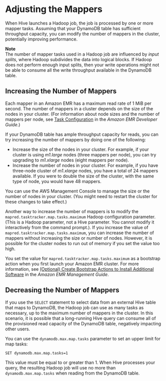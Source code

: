 # Adjusting the Mappers<a name="EMRforDynamoDB.PerformanceTuning.Mappers"></a>

When Hive launches a Hadoop job, the job is processed by one or more mapper tasks\. Assuming that your DynamoDB table has sufficient throughput capacity, you can modify the number of mappers in the cluster, potentially improving performance\.

**Note**  
The number of mapper tasks used in a Hadoop job are influenced by *input splits*, where Hadoop subdivides the data into logical blocks\. If Hadoop does not perform enough input splits, then your write operations might not be able to consume all the write throughput available in the DynamoDB table\. 

## Increasing the Number of Mappers<a name="EMRforDynamoDB.PerformanceTuning.Mappers.Increasing"></a>

Each mapper in an Amazon EMR has a maximum read rate of 1 MiB per second\. The number of mappers in a cluster depends on the size of the nodes in your cluster\. \(For information about node sizes and the number of mappers per node, see [Task Configuration](https://docs.aws.amazon.com/emr/latest/ReleaseGuide/emr-hadoop-task-config.html) in the *Amazon EMR Developer Guide*\.\)

If your DynamoDB table has ample throughput capacity for reads, you can try increasing the number of mappers by doing one of the following:
+ Increase the size of the nodes in your cluster\. For example, if your cluster is using *m1\.large* nodes \(three mappers per node\), you can try upgrading to *m1\.xlarge* nodes \(eight mappers per node\)\.
+ Increase the number of nodes in your cluster\. For example, if you have three\-node cluster of *m1\.xlarge* nodes, you have a total of 24 mappers available\. If you were to double the size of the cluster, with the same type of node, you would have 48 mappers\.

You can use the AWS Management Console to manage the size or the number of nodes in your cluster\. \(You might need to restart the cluster for these changes to take effect\.\)

Another way to increase the number of mappers is to modify the `mapred.tasktracker.map.tasks.maximum` Hadoop configuration parameter\. \(This is a Hadoop parameter, not a Hive parameter\. You cannot modify it interactively from the command prompt\.\)\. If you increase the value of `mapred.tasktracker.map.tasks.maximum`, you can increase the number of mappers without increasing the size or number of nodes\. However, it is possible for the cluster nodes to run out of memory if you set the value too high\.

You set the value for `mapred.tasktracker.map.tasks.maximum` as a bootstrap action when you first launch your Amazon EMR cluster\. For more information, see [\(Optional\) Create Bootstrap Actions to Install Additional Software](https://docs.aws.amazon.com/ElasticMapReduce/latest/ManagementGuide/emr-plan-bootstrap.html) in the *Amazon EMR Management Guide*\.

## Decreasing the Number of Mappers<a name="EMRforDynamoDB.PerformanceTuning.Mappers.Decreasing"></a>

If you use the `SELECT` statement to select data from an external Hive table that maps to DynamoDB, the Hadoop job can use as many tasks as necessary, up to the maximum number of mappers in the cluster\. In this scenario, it is possible that a long\-running Hive query can consume all of the provisioned read capacity of the DynamoDB table, negatively impacting other users\.

You can use the `dynamodb.max.map.tasks` parameter to set an upper limit for map tasks:

```
SET dynamodb.max.map.tasks=1
```

This value must be equal to or greater than 1\. When Hive processes your query, the resulting Hadoop job will use no more than `dynamodb.max.map.tasks` when reading from the DynamoDB table\.
